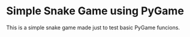 <h1>Simple Snake Game using PyGame</h1>
This is a simple snake game made just to test basic PyGame funcions.
